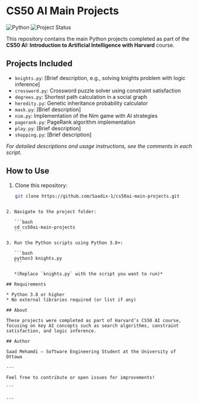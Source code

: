# CS50 AI Main Projects
![Python](https://img.shields.io/badge/Language-Python-3776AB?style=for-the-badge&logo=python&logoColor=white)
![Project Status](https://img.shields.io/badge/Status-Active-brightgreen?style=for-the-badge)



This repository contains the main Python projects completed as part of the **CS50 AI: Introduction to Artificial Intelligence with Harvard** course.

## Projects Included

- `knights.py`: [Brief description, e.g., solving knights problem with logic inference]
- `crossword.py`: Crossword puzzle solver using constraint satisfaction
- `degrees.py`: Shortest path calculation in a social graph
- `heredity.py`: Genetic inheritance probability calculator
- `mask.py`: [Brief description]
- `nim.py`: Implementation of the Nim game with AI strategies
- `pagerank.py`: PageRank algorithm implementation
- `play.py`: [Brief description]
- `shopping.py`: [Brief description]

*For detailed descriptions and usage instructions, see the comments in each script.*

## How to Use

1. Clone this repository:

   ```bash
   git clone https://github.com/Saadix-1/cs50ai-main-projects.git
````

2. Navigate to the project folder:

   ```bash
   cd cs50ai-main-projects
   ```

3. Run the Python scripts using Python 3.8+:

   ```bash
   python3 knights.py
   ```

   *(Replace `knights.py` with the script you want to run)*

## Requirements

* Python 3.8 or higher
* No external libraries required (or list if any)

## About

These projects were completed as part of Harvard’s CS50 AI course, focusing on key AI concepts such as search algorithms, constraint satisfaction, and logic inference.

## Author

Saad Mehamdi – Software Engineering Student at the University of Ottawa

---

Feel free to contribute or open issues for improvements!

```

---


